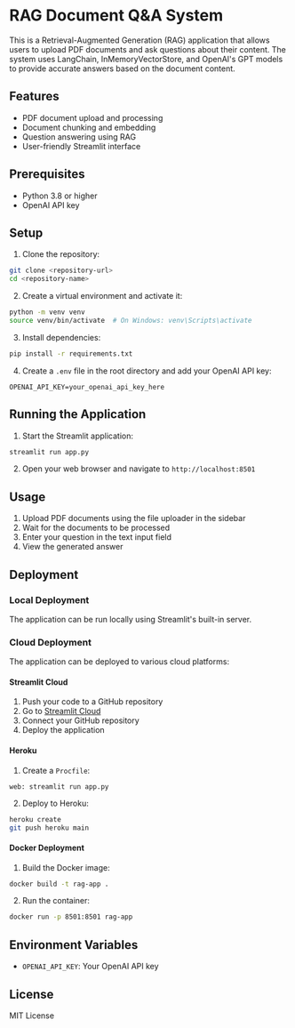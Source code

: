 # RAG Document Q&A System

This is a Retrieval-Augmented Generation (RAG) application that allows users to upload PDF documents and ask questions about their content. The system uses LangChain, InMemoryVectorStore, and OpenAI's GPT models to provide accurate answers based on the document content.

## Features

- PDF document upload and processing
- Document chunking and embedding
- Question answering using RAG
- User-friendly Streamlit interface

## Prerequisites

- Python 3.8 or higher
- OpenAI API key

## Setup

1. Clone the repository:
```bash
git clone <repository-url>
cd <repository-name>
```

2. Create a virtual environment and activate it:
```bash
python -m venv venv
source venv/bin/activate  # On Windows: venv\Scripts\activate
```

3. Install dependencies:
```bash
pip install -r requirements.txt
```

4. Create a `.env` file in the root directory and add your OpenAI API key:
```
OPENAI_API_KEY=your_openai_api_key_here
```

## Running the Application

1. Start the Streamlit application:
```bash
streamlit run app.py
```

2. Open your web browser and navigate to `http://localhost:8501`

## Usage

1. Upload PDF documents using the file uploader in the sidebar
2. Wait for the documents to be processed
3. Enter your question in the text input field
4. View the generated answer

## Deployment

### Local Deployment
The application can be run locally using Streamlit's built-in server.

### Cloud Deployment
The application can be deployed to various cloud platforms:

#### Streamlit Cloud
1. Push your code to a GitHub repository
2. Go to [Streamlit Cloud](https://streamlit.io/cloud)
3. Connect your GitHub repository
4. Deploy the application

#### Heroku
1. Create a `Procfile`:
```
web: streamlit run app.py
```

2. Deploy to Heroku:
```bash
heroku create
git push heroku main
```

#### Docker Deployment
1. Build the Docker image:
```bash
docker build -t rag-app .
```

2. Run the container:
```bash
docker run -p 8501:8501 rag-app
```

## Environment Variables

- `OPENAI_API_KEY`: Your OpenAI API key

## License

MIT License 
